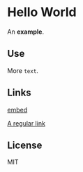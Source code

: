 # Hello World

An **example**.

## Use

More `text`.

## Links

<!-- Link below has embed as a text value. This tells the embedder that the link should be an iframe -->

[embed](https://www.youtube.com/watch?v=c5V-qL1HRho)

<!-- Link below dont have embed as text value. Therefore it is treated as a regular link. -->

[A regular link](https://www.youtube.com/watch?v=SzmUde_EK5Y)

## License

MIT
